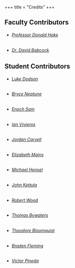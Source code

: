 +++
title = "Credits"
+++

## Faculty Contributors
  - ###### [Professor Donald Hake](https://github.com/DonaldHakeII)
  - ###### [Dr. David Babcock](https://github.com/dbabcock)

## Student Contributors
  - ###### [Luke Dodson](https://github.com/5ldodson5)
  - ###### [Bryce Neptune](https://github.com/bneptune42)
  - ###### [Enoch Sam](https://github.com/EnochSam)
  - ###### [Ian Vivieros](https://github.com/ianvivi13)
  - ###### [Jordan Carvell](https://github.com/jcarvell)
  - ###### [Elizabeth Mains](https://github.com/lizmains)
  - ###### [Michael Hensel](https://github.com/mhensel1)
  - ###### [John Kettula](https://github.com/pack12)
  - ###### [Robert Wood](https://github.com/robertwood68)
  - ###### [Thomas Bywaters](https://github.com/tbywatersYCP)
  - ###### [Theodore Bloomquist](https://github.com/thbloomquist)
  - ###### [Braden Fleming](https://github.com/UnicycleUnicorn)
  - ###### [Victor Pineda](https://github.com/vickEretus)
